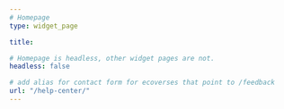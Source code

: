 ```yaml
---
# Homepage
type: widget_page

title:

# Homepage is headless, other widget pages are not.
headless: false

# add alias for contact form for ecoverses that point to /feedback 
url: "/help-center/"
---
```

